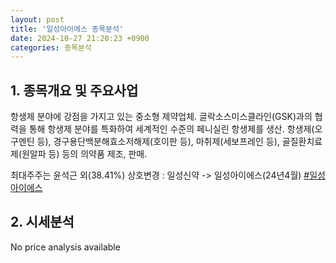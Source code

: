 ```yaml
---
layout: post
title: '일성아이에스 종목분석'
date: 2024-10-27 21:20:23 +0900
categories: 종목분석
---
```


## 1. 종목개요 및 주요사업

항생제 분야에 강점을 가지고 있는 중소형 제약업체. 글락소스미스클라인(GSK)과의 협력을 통해 항생제 분야를 특화하여 세계적인 수준의 페니실린 항생제를 생산. 항생제(오구멘틴 등), 경구용단백분해효소저해제(호이판 등), 마취제(세보프레인 등), 골질환치료제(원알파 등) 등의 의약품 제조, 판매.

최대주주는 윤석근 외(38.41%) 상호변경 : 일성신약 -> 일성아이에스(24년4월)
[#일성아이에스](#)

## 2. 시세분석

No price analysis available
